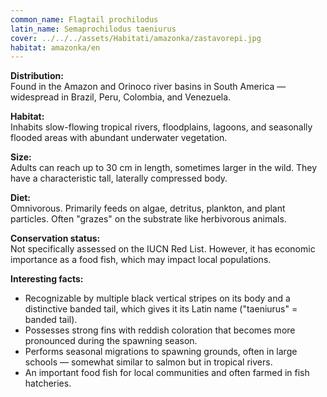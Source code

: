 ```yaml
---
common_name: Flagtail prochilodus
latin_name: Semaprochilodus taeniurus
cover: ../../../assets/Habitati/amazonka/zastavorepi.jpg
habitat: amazonka/en
--- 
```

**Distribution:**  
Found in the Amazon and Orinoco river basins in South America — widespread in Brazil, Peru, Colombia, and Venezuela.

**Habitat:**  
Inhabits slow-flowing tropical rivers, floodplains, lagoons, and seasonally flooded areas with abundant underwater vegetation.

**Size:**  
Adults can reach up to 30 cm in length, sometimes larger in the wild. They have a characteristic tall, laterally compressed body.

**Diet:**  
Omnivorous. Primarily feeds on algae, detritus, plankton, and plant particles. Often "grazes" on the substrate like herbivorous animals.

**Conservation status:**  
Not specifically assessed on the IUCN Red List. However, it has economic importance as a food fish, which may impact local populations.

**Interesting facts:**  
- Recognizable by multiple black vertical stripes on its body and a distinctive banded tail, which gives it its Latin name ("taeniurus" = banded tail).  
- Possesses strong fins with reddish coloration that becomes more pronounced during the spawning season.  
- Performs seasonal migrations to spawning grounds, often in large schools — somewhat similar to salmon but in tropical rivers.  
- An important food fish for local communities and often farmed in fish hatcheries.
